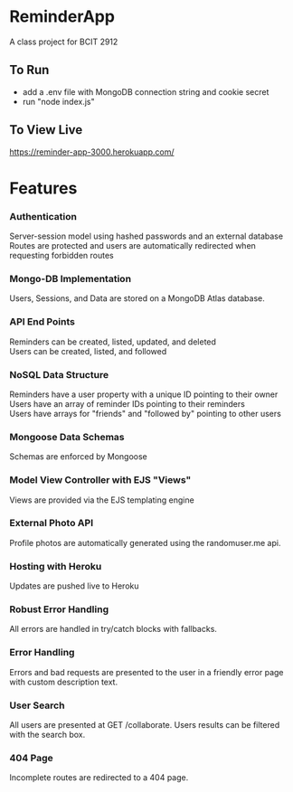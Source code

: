 # ReminderApp
 A class project for BCIT 2912

## To Run
- add a .env file with MongoDB connection string and cookie secret  
- run "node index.js"

## To View Live
https://reminder-app-3000.herokuapp.com/

# Features
### Authentication
Server-session model using hashed passwords and an external database  
Routes are protected and users are automatically redirected when requesting forbidden routes

### Mongo-DB Implementation
Users, Sessions, and Data are stored on a MongoDB Atlas database.

### API End Points
Reminders can be created, listed, updated, and deleted  
Users can be created, listed, and followed

### NoSQL Data Structure
Reminders have a user property with a unique ID pointing to their owner   
Users have an array of reminder IDs pointing to their reminders   
Users have arrays for "friends" and "followed by" pointing to other users

### Mongoose Data Schemas
Schemas are enforced by Mongoose

### Model View Controller with EJS "Views"
Views are provided via the EJS templating engine

### External Photo API
Profile photos are automatically generated using the randomuser.me api.

### Hosting with Heroku
Updates are pushed live to Heroku

### Robust Error Handling
All errors are handled in try/catch blocks with fallbacks.

### Error Handling
Errors and bad requests are presented to the user in a friendly error page with custom description text.

### User Search
All users are presented at GET /collaborate. Users results can be filtered with the search box.

### 404 Page
Incomplete routes are redirected to a 404 page.
